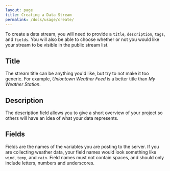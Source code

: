```yaml
---
layout: page
title: Creating a Data Stream
permalink: /docs/usage/create/
---
```


To create a data stream, you will need to provide a `title`, `description`, `tags`, and `fields`.  You will
also be able to choose whether or not you would like your stream to be visible in the public stream list.

## Title

The stream title can be anything you'd like, but try to not make it too generic. For example,
*Uniontown Weather Feed* is a better title than *My Weather Station*.

## Description

The description field allows you to give a short overview of your project so others
will have an idea of what your data represents.

## Fields

Fields are the names of the variables you are posting to the server. If you are collecting weather data,
your field names would look something like `wind`, `temp`, and `rain`.  Field names must not contain spaces, and
should only include letters, numbers and underscores.
